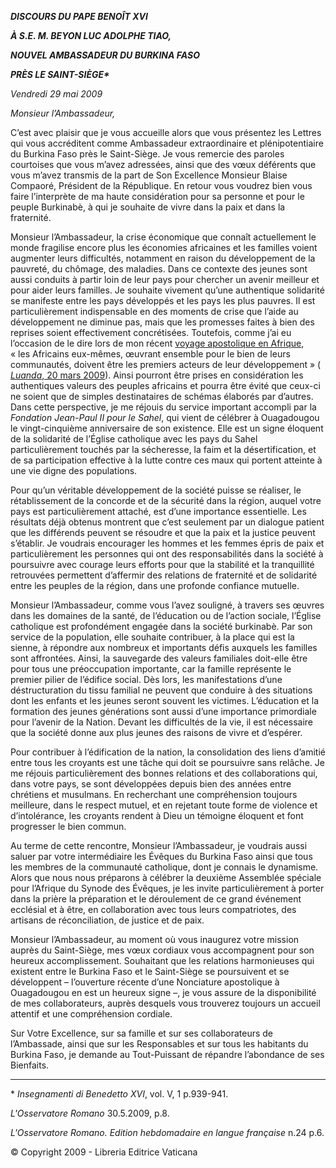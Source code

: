 ***DISCOURS DU PAPE BENOÎT XVI***

***À S.E. M. BEYON LUC ADOLPHE TIAO,***

***NOUVEL AMBASSADEUR DU BURKINA FASO***

***PRÈS LE SAINT-SIÈGE\****

*Vendredi 29 mai 2009*

*Monsieur l’Ambassadeur,*

C’est avec plaisir que je vous accueille alors que vous présentez les Lettres qui vous accréditent comme Ambassadeur extraordinaire et plénipotentiaire du Burkina Faso près le Saint-Siège. Je vous remercie des paroles courtoises que vous m’avez adressées, ainsi que des vœux déférents que vous m’avez transmis de la part de Son Excellence Monsieur Blaise Compaoré, Président de la République. En retour vous voudrez bien vous faire l’interprète de ma haute considération pour sa personne et pour le peuple Burkinabè, à qui je souhaite de vivre dans la paix et dans la fraternité.

Monsieur l’Ambassadeur, la crise économique que connaît actuellement le monde fragilise encore plus les économies africaines et les familles voient augmenter leurs difficultés, notamment en raison du développement de la pauvreté, du chômage, des maladies. Dans ce contexte des jeunes sont aussi conduits à partir loin de leur pays pour chercher un avenir meilleur et pour aider leurs familles. Je souhaite vivement qu’une authentique solidarité se manifeste entre les pays développés et les pays les plus pauvres. Il est particulièrement indispensable en des moments de crise que l’aide au développement ne diminue pas, mais que les promesses faites à bien des reprises soient effectivement concrétisées. Toutefois, comme j’ai eu l’occasion de le dire lors de mon récent [voyage apostolique en Afrique](/content/benedict-xvi/fr/travels/2009/index_camerun-angola.html), « les Africains eux-mêmes, œuvrant ensemble pour le bien de leurs communautés, doivent être les premiers acteurs de leur développement » ( [*Luanda*, 20 mars 2009](/content/benedict-xvi/fr/speeches/2009/march/documents/hf_ben-xvi_spe_20090320_autorita-civili.html)). Ainsi pourront être prises en considération les authentiques valeurs des peuples africains et pourra être évité que ceux-ci ne soient que de simples destinataires de schémas élaborés par d’autres. Dans cette perspective, je me réjouis du service important accompli par la *Fondation Jean-Paul II pour le Sahel*, qui vient de célébrer à Ouagadougou le vingt-cinquième anniversaire de son existence. Elle est un signe éloquent de la solidarité de l’Église catholique avec les pays du Sahel particulièrement touchés par la sécheresse, la faim et la désertification, et de sa participation effective à la lutte contre ces maux qui portent atteinte à une vie digne des populations.

Pour qu’un véritable développement de la société puisse se réaliser, le rétablissement de la concorde et de la sécurité dans la région, auquel votre pays est particulièrement attaché, est d’une importance essentielle. Les résultats déjà obtenus montrent que c’est seulement par un dialogue patient que les différends peuvent se résoudre et que la paix et la justice peuvent s’établir. Je voudrais encourager les hommes et les femmes épris de paix et particulièrement les personnes qui ont des responsabilités dans la société à poursuivre avec courage leurs efforts pour que la stabilité et la tranquillité retrouvées permettent d’affermir des relations de fraternité et de solidarité entre les peuples de la région, dans une profonde confiance mutuelle.

Monsieur l’Ambassadeur, comme vous l’avez souligné, à travers ses œuvres dans les domaines de la santé, de l’éducation ou de l’action sociale, l’Église catholique est profondément engagée dans la société burkinabè. Par son service de la population, elle souhaite contribuer, à la place qui est la sienne, à répondre aux nombreux et importants défis auxquels les familles sont affrontées. Ainsi, la sauvegarde des valeurs familiales doit-elle être pour tous une préoccupation importante, car la famille représente le premier pilier de l’édifice social. Dès lors, les manifestations d’une déstructuration du tissu familial ne peuvent que conduire à des situations dont les enfants et les jeunes seront souvent les victimes. L’éducation et la formation des jeunes générations sont aussi d’une importance primordiale pour l’avenir de la Nation. Devant les difficultés de la vie, il est nécessaire que la société donne aux plus jeunes des raisons de vivre et d’espérer.

Pour contribuer à l’édification de la nation, la consolidation des liens d’amitié entre tous les croyants est une tâche qui doit se poursuivre sans relâche. Je me réjouis particulièrement des bonnes relations et des collaborations qui, dans votre pays, se sont développées depuis bien des années entre chrétiens et musulmans. En recherchant une compréhension toujours meilleure, dans le respect mutuel, et en rejetant toute forme de violence et d’intolérance, les croyants rendent à Dieu un témoigne éloquent et font progresser le bien commun.

Au terme de cette rencontre, Monsieur l’Ambassadeur, je voudrais aussi saluer par votre intermédiaire les Évêques du Burkina Faso ainsi que tous les membres de la communauté catholique, dont je connais le dynamisme. Alors que nous nous préparons à célébrer la deuxième Assemblée spéciale pour l’Afrique du Synode des Évêques, je les invite particulièrement à porter dans la prière la préparation et le déroulement de ce grand événement ecclésial et à être, en collaboration avec tous leurs compatriotes, des artisans de réconciliation, de justice et de paix.

Monsieur l’Ambassadeur, au moment où vous inaugurez votre mission auprès du Saint-Siège, mes vœux cordiaux vous accompagnent pour son heureux accomplissement. Souhaitant que les relations harmonieuses qui existent entre le Burkina Faso et le Saint-Siège se poursuivent et se développent – l’ouverture récente d’une Nonciature apostolique à Ouagadougou en est un heureux signe –, je vous assure de la disponibilité de mes collaborateurs, auprès desquels vous trouverez toujours un accueil attentif et une compréhension cordiale.

Sur Votre Excellence, sur sa famille et sur ses collaborateurs de l’Ambassade, ainsi que sur les Responsables et sur tous les habitants du Burkina Faso, je demande au Tout-Puissant de répandre l’abondance de ses Bienfaits.

* * *

\* *Insegnamenti di Benedetto XVI*, vol. V, 1 p.939-941.

*L'Osservatore Romano* 30.5.2009, p.8.

*L'Osservatore Romano. Edition hebdomadaire en langue française* n.24 p.6.

© Copyright 2009 - Libreria Editrice Vaticana